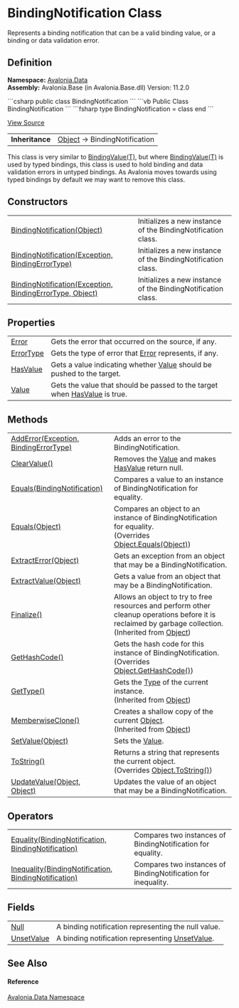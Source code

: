 # BindingNotification Class


Represents a binding notification that can be a valid binding value, or a binding or data validation error.



## Definition
**Namespace:** <a href="N_Avalonia_Data">Avalonia.Data</a>  
**Assembly:** Avalonia.Base (in Avalonia.Base.dll) Version: 11.2.0

<Tabs groupId="api-code-preview">
<TabItem value="csharp" label="C#">
```csharp
public class BindingNotification
```
</TabItem>
<TabItem value="vb" label="VB">
```vb
Public Class BindingNotification
```
</TabItem>
<TabItem value="fsharp" label="F#">
```fsharp
type BindingNotification = class end
```
</TabItem>
</Tabs>



<a href="https://github.com/AvaloniaUI/Avalonia/tree/master/src/Avalonia.Base/Data/BindingNotification.cs" title="View the source code">View Source</a>

<table>
<tr><td><strong>Inheritance</strong></td><td><a href="https://learn.microsoft.com/dotnet/api/system.object" target="_blank" rel="noopener noreferrer">Object</a>  →  BindingNotification</td></tr>
</table>

This class is very similar to <a href="T_Avalonia_Data_BindingValue_1">BindingValue(T)</a>, but where <a href="T_Avalonia_Data_BindingValue_1">BindingValue(T)</a> is used by typed bindings, this class is used to hold binding and data validation errors in untyped bindings. As Avalonia moves towards using typed bindings by default we may want to remove this class.

## Constructors
<table>
<tr>
<td><a href="M_Avalonia_Data_BindingNotification__ctor_2">BindingNotification(Object)</a></td>
<td>Initializes a new instance of the BindingNotification class.</td>
</tr>
<tr>
<td><a href="M_Avalonia_Data_BindingNotification__ctor_1">BindingNotification(Exception, BindingErrorType)</a></td>
<td>Initializes a new instance of the BindingNotification class.</td>
</tr>
<tr>
<td><a href="M_Avalonia_Data_BindingNotification__ctor">BindingNotification(Exception, BindingErrorType, Object)</a></td>
<td>Initializes a new instance of the BindingNotification class.</td>
</tr>
</table>

## Properties
<table>
<tr>
<td><a href="P_Avalonia_Data_BindingNotification_Error">Error</a></td>
<td>Gets the error that occurred on the source, if any.</td>
</tr>
<tr>
<td><a href="P_Avalonia_Data_BindingNotification_ErrorType">ErrorType</a></td>
<td>Gets the type of error that <a href="P_Avalonia_Data_BindingNotification_Error">Error</a> represents, if any.</td>
</tr>
<tr>
<td><a href="P_Avalonia_Data_BindingNotification_HasValue">HasValue</a></td>
<td>Gets a value indicating whether <a href="P_Avalonia_Data_BindingNotification_Value">Value</a> should be pushed to the target.</td>
</tr>
<tr>
<td><a href="P_Avalonia_Data_BindingNotification_Value">Value</a></td>
<td>Gets the value that should be passed to the target when <a href="P_Avalonia_Data_BindingNotification_HasValue">HasValue</a> is true.</td>
</tr>
</table>

## Methods
<table>
<tr>
<td><a href="M_Avalonia_Data_BindingNotification_AddError">AddError(Exception, BindingErrorType)</a></td>
<td>Adds an error to the BindingNotification.</td>
</tr>
<tr>
<td><a href="M_Avalonia_Data_BindingNotification_ClearValue">ClearValue()</a></td>
<td>Removes the <a href="P_Avalonia_Data_BindingNotification_Value">Value</a> and makes <a href="P_Avalonia_Data_BindingNotification_HasValue">HasValue</a> return null.</td>
</tr>
<tr>
<td><a href="M_Avalonia_Data_BindingNotification_Equals">Equals(BindingNotification)</a></td>
<td>Compares a value to an instance of BindingNotification for equality.</td>
</tr>
<tr>
<td><a href="M_Avalonia_Data_BindingNotification_Equals_1">Equals(Object)</a></td>
<td>Compares an object to an instance of BindingNotification for equality.<br />(Overrides <a href="https://learn.microsoft.com/dotnet/api/system.object.equals#system-object-equals(system-object)" target="_blank" rel="noopener noreferrer">Object.Equals(Object)</a>)</td>
</tr>
<tr>
<td><a href="M_Avalonia_Data_BindingNotification_ExtractError">ExtractError(Object)</a></td>
<td>Gets an exception from an object that may be a BindingNotification.</td>
</tr>
<tr>
<td><a href="M_Avalonia_Data_BindingNotification_ExtractValue">ExtractValue(Object)</a></td>
<td>Gets a value from an object that may be a BindingNotification.</td>
</tr>
<tr>
<td><a href="https://learn.microsoft.com/dotnet/api/system.object.finalize" target="_blank" rel="noopener noreferrer">Finalize()</a></td>
<td>Allows an object to try to free resources and perform other cleanup operations before it is reclaimed by garbage collection.<br />(Inherited from <a href="https://learn.microsoft.com/dotnet/api/system.object" target="_blank" rel="noopener noreferrer">Object</a>)</td>
</tr>
<tr>
<td><a href="M_Avalonia_Data_BindingNotification_GetHashCode">GetHashCode()</a></td>
<td>Gets the hash code for this instance of BindingNotification.<br />(Overrides <a href="https://learn.microsoft.com/dotnet/api/system.object.gethashcode" target="_blank" rel="noopener noreferrer">Object.GetHashCode()</a>)</td>
</tr>
<tr>
<td><a href="https://learn.microsoft.com/dotnet/api/system.object.gettype" target="_blank" rel="noopener noreferrer">GetType()</a></td>
<td>Gets the <a href="https://learn.microsoft.com/dotnet/api/system.type" target="_blank" rel="noopener noreferrer">Type</a> of the current instance.<br />(Inherited from <a href="https://learn.microsoft.com/dotnet/api/system.object" target="_blank" rel="noopener noreferrer">Object</a>)</td>
</tr>
<tr>
<td><a href="https://learn.microsoft.com/dotnet/api/system.object.memberwiseclone" target="_blank" rel="noopener noreferrer">MemberwiseClone()</a></td>
<td>Creates a shallow copy of the current <a href="https://learn.microsoft.com/dotnet/api/system.object" target="_blank" rel="noopener noreferrer">Object</a>.<br />(Inherited from <a href="https://learn.microsoft.com/dotnet/api/system.object" target="_blank" rel="noopener noreferrer">Object</a>)</td>
</tr>
<tr>
<td><a href="M_Avalonia_Data_BindingNotification_SetValue">SetValue(Object)</a></td>
<td>Sets the <a href="P_Avalonia_Data_BindingNotification_Value">Value</a>.</td>
</tr>
<tr>
<td><a href="M_Avalonia_Data_BindingNotification_ToString">ToString()</a></td>
<td>Returns a string that represents the current object.<br />(Overrides <a href="https://learn.microsoft.com/dotnet/api/system.object.tostring" target="_blank" rel="noopener noreferrer">Object.ToString()</a>)</td>
</tr>
<tr>
<td><a href="M_Avalonia_Data_BindingNotification_UpdateValue">UpdateValue(Object, Object)</a></td>
<td>Updates the value of an object that may be a BindingNotification.</td>
</tr>
</table>

## Operators
<table>
<tr>
<td><a href="M_Avalonia_Data_BindingNotification_op_Equality">Equality(BindingNotification, BindingNotification)</a></td>
<td>Compares two instances of BindingNotification for equality.</td>
</tr>
<tr>
<td><a href="M_Avalonia_Data_BindingNotification_op_Inequality">Inequality(BindingNotification, BindingNotification)</a></td>
<td>Compares two instances of BindingNotification for inequality.</td>
</tr>
</table>

## Fields
<table>
<tr>
<td><a href="F_Avalonia_Data_BindingNotification_Null">Null</a></td>
<td>A binding notification representing the null value.</td>
</tr>
<tr>
<td><a href="F_Avalonia_Data_BindingNotification_UnsetValue">UnsetValue</a></td>
<td>A binding notification representing <a href="F_Avalonia_AvaloniaProperty_UnsetValue">UnsetValue</a>.</td>
</tr>
</table>

## See Also


#### Reference
<a href="N_Avalonia_Data">Avalonia.Data Namespace</a>  

